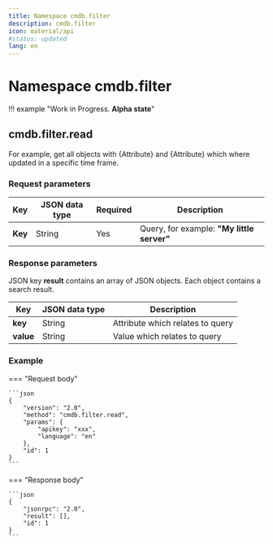 ```yaml
---
title: Namespace cmdb.filter
description: cmdb.filter
icon: material/api
#status: updated
lang: en
---
```


# Namespace cmdb.filter

!!! example "Work in Progress. **Alpha state**"

## cmdb.filter.read

For example, get all objects with {Attribute} and {Attribute} which where updated in a specific time frame.

### Request parameters

| Key     | JSON data type | Required | Description                                |
| ------- | -------------- | -------- | ------------------------------------------ |
| **Key** | String         | Yes      | Query, for example: **"My little server"** |

### Response parameters

JSON key **result** contains an array of JSON objects. Each object contains a search result.

| Key       | JSON data type | Description                      |
| --------- | -------------- | -------------------------------- |
| **key**   | String         | Attribute which relates to query |
| **value** | String         | Value which relates to query     |

### Example

=== "Request body"

    ```json
    {
        "version": "2.0",
        "method": "cmdb.filter.read",
        "params": {
            "apikey": "xxx",
            "language": "en"
        },
        "id": 1
    }
    ```

=== "Response body"

    ```json
    {
        "jsonrpc": "2.0",
        "result": [],
        "id": 1
    }
    ```
